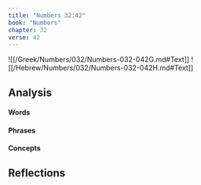```yaml
---
title: "Numbers 32:42"
book: "Numbers"
chapter: 32
verse: 42
---
```

![[/Greek/Numbers/032/Numbers-032-042G.md#Text]]
![[/Hebrew/Numbers/032/Numbers-032-042H.md#Text]]

## Analysis

#### Words

#### Phrases

#### Concepts

## Reflections
